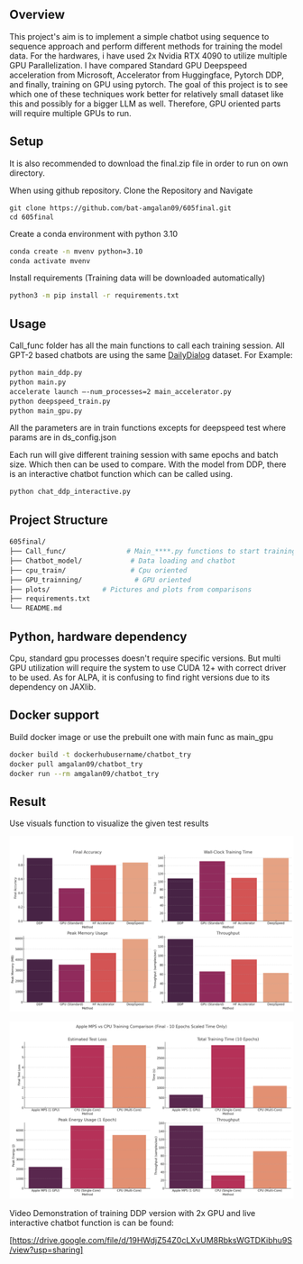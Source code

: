 ## Overview

This project's aim is to implement a simple chatbot using sequence to sequence approach and perform different methods for training the model data. For the hardwares, i have used 2x Nvidia RTX 4090 to utilize multiple GPU Parallelization. I have compared Standard GPU Deepspeed acceleration from Microsoft, Accelerator from Huggingface, Pytorch DDP, and finally, training on GPU using pytorch. The goal of this project is to see which one of these techniques work better for relatively small dataset like this and possibly for a bigger LLM as well. Therefore, GPU oriented parts will require multiple GPUs to run.
## Setup

It is also recommended to download the final.zip file in order to run on own directory. 

When using github repository. Clone the Repository and Navigate

```
git clone https://github.com/bat-amgalan09/605final.git
cd 605final
```

Create a conda environment with python 3.10

```bash
conda create -n mvenv python=3.10
conda activate mvenv
```

Install requirements (Training data will be downloaded automatically)

```bash
python3 -m pip install -r requirements.txt
```

## Usage

Call_func folder has all the main functions to call each training session. 
All GPT-2 based chatbots are using the same [DailyDialog](https://huggingface.co/datasets/daily_dialog) dataset. For Example:

```bash
python main_ddp.py
python main.py
accelerate launch —-num_processes=2 main_accelerator.py
python deepspeed_train.py
python main_gpu.py
```
All the parameters are in train functions excepts for deepspeed test where params are in ds_config.json

Each run will give different training session with same epochs and batch size. Which then can be used to compare. With the model from DDP, there is an interactive chatbot function which can be called using.

```bash
python chat_ddp_interactive.py
```

## Project Structure

```bash
605final/
├── Call_func/               # Main_****.py functions to start training sessions
├── Chatbot_model/            # Data loading and chatbot
├── cpu_train/                # Cpu oriented
├── GPU_trainning/             # GPU oriented
├── plots/             # Pictures and plots from comparisons
├── requirements.txt  
└── README.md
```
## Python, hardware dependency

Cpu, standard gpu processes doesn't require specific versions. But multi GPU utilization will require the system to use CUDA 12+ with correct driver to be used. As for ALPA, it is confusing to find right versions due to its dependency on JAXlib.

## Docker support

Build docker image or use the prebuilt one with main func as main_gpu

```bash
docker build -t dockerhubusername/chatbot_try
docker pull amgalan09/chatbot_try
docker run --rm amgalan09/chatbot_try
```

## Result 

Use visuals function to visualize the given test results

![Training Metrics](plots/GPUTraining.png)

![Cpu metrics](plots/MPSvsCPUComparisonPlot.png)

Video Demonstration of training DDP version with 2x GPU and live interactive chatbot function is can be found:

[https://drive.google.com/file/d/19HWdjZ54Z0cLXvUM8RbksWGTDKibhu9S/view?usp=sharing]
